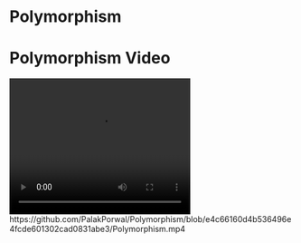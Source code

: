 # Polymorphism
<htm>
<body>
<h1>Polymorphism Video</h1>
  <video width="320" height="240" controls>
    <source src="https://github.com/PalakPorwal/Polymorphism/blob/e4c66160d4b536496e4fcde601302cad0831abe3/Polymorphism.mp4" type="video/mp4">
  </video>

</body>
</html>
https://github.com/PalakPorwal/Polymorphism/blob/e4c66160d4b536496e4fcde601302cad0831abe3/Polymorphism.mp4
